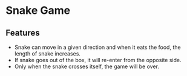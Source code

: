 # Snake Game

## Features
- Snake can move in a given direction and when it eats the food, the length of snake increases. 
- If snake goes out of the box, it will re-enter from the opposite side.
- Only when the snake crosses itself, the game will be over.

